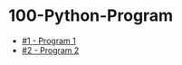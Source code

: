 # 100-Python-Program

- [#1 - Program 1](https://github.com/Mukeshp405/100-Python-Program/blob/main/program1.py)
- [#2 - Program 2](https://github.com/Mukeshp405/100-Python-Program/blob/main/program2.py)